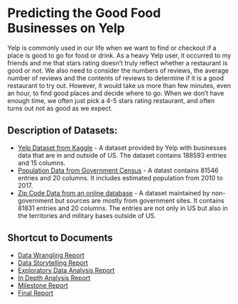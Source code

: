 # Predicting the Good Food Businesses on Yelp
Yelp is commonly used in our life when we want to find or checkout if a place is good to go for food or drink. As a heavy Yelp user, it occurred to my friends and me that stars rating doesn’t truly reflect whether a restaurant is good or not. We also need to consider the numbers of reviews, the average number of reviews and the contents of reviews to determine if it is a good restaurant to try out. However, it would take us more than few minutes, even an hour, to find good places and decide where to go. When we don’t have enough time, we often just pick a 4-5 stars rating restaurant, and often turns out not as good as we expect.

## Description of Datasets:
* [Yelp Dataset from Kaggle](https://www.kaggle.com/yelp-dataset/yelp-dataset#yelp_academic_dataset_business.json) - A dataset provided by Yelp with businesses data that are in and outside of US. The dataset contains 188593 entries and 15 columns.
* [Population Data from Government Census](https://www.census.gov/data/tables/2017/demo/popest/total-cities-and-towns.html) - A datast contains 81546 entries and 20 columns. It includes estimated population from 2010 to 2017.
* [Zip Code Data from an online database](http://federalgovernmentzipcodes.us/) - A dataset maintained by non-government but sources are mostly from government sites. It contains 81831 entries and 20 columns. The entries are not only in US but also in the territories and military bases outside of US.

## Shortcut to Documents
* [Data Wrangling Report](https://github.com/PenguinSu/SpringboardDS/blob/master/Capstone_Project_Yelp/Documents/Data_Wrangling_Report.pdf)
* [Data Storytelling Report](https://github.com/PenguinSu/SpringboardDS/blob/master/Capstone_Project_Yelp/Documents/Data_Storytelling_Report.pdf)
* [Exploratory Data Analysis Report](https://github.com/PenguinSu/SpringboardDS/blob/master/Capstone_Project_Yelp/Documents/Exploratory_Data_Analysis_Report.pdf)
* [In Depth Analysis Report](https://github.com/PenguinSu/SpringboardDS/blob/master/Capstone_Project_Yelp/Documents/In_Depth_Analysis_Report.pdf)
* [Milestone Report](https://github.com/PenguinSu/SpringboardDS/blob/master/Capstone_Project_Yelp/Documents/Milestone_Report.pdf)
* [Final Report](https://github.com/PenguinSu/SpringboardDS/blob/master/Capstone_Project_Yelp/Documents/Final_Report.pdf)

